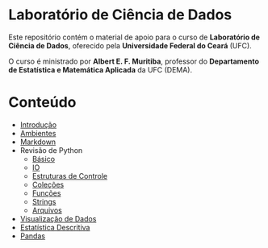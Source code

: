# Laboratório de Ciência de Dados

Este repositório contém o material de apoio para o curso de **Laboratório de Ciência de Dados**, oferecido pela **Universidade Federal do Ceará** (UFC).

O curso é ministrado por **Albert E. F. Muritiba**, professor do **Departamento de Estatística e Matemática Aplicada** da UFC (DEMA).

# Conteúdo

- [Introdução](01_introducao.html)
- [Ambientes](02_ambientes.html)
- [Markdown](03_markdown.html)
- Revisão de Python
  - [Básico](04_python_introducao.html)
  - [IO](05_python_IO.html)
  - [Estruturas de Controle](06_python_estruturas.html)
  - [Coleções](07_python_colecoes.html)
  - [Funções](08_python_funcoes.html)
  - [Strings](09_python_strings.html)
  - [Arquivos](10_python_arquivos.html)
- [Visualização de Dados](11_python_visualizacao.html)
- [Estatística Descritiva](12_python_estatistica.html)
- [Pandas](13_python_pandas.html)